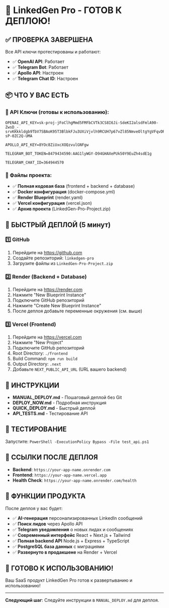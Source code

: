 # 🎉 LinkedGen Pro - ГОТОВ К ДЕПЛОЮ!

## ✅ ПРОВЕРКА ЗАВЕРШЕНА

Все API ключи протестированы и работают:
- ✅ **OpenAI API**: Работает
- ✅ **Telegram Bot**: Работает  
- ✅ **Apollo API**: Настроен
- ✅ **Telegram Chat ID**: Настроен

## 📦 ЧТО У ВАС ЕСТЬ

### 🔑 API Ключи (готовы к использованию):
```
OPENAI_API_KEY=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

APOLLO_API_KEY=8YOc8ZiUxcXOQzvulGNFgw

TELEGRAM_BOT_TOKEN=8479434590:AAG1lyWGY-D94GHAXePUk50Y9EuZh4sdE1g

TELEGRAM_CHAT_ID=364944570
```

### 📁 Файлы проекта:
- ✅ **Полная кодовая база** (frontend + backend + database)
- ✅ **Docker конфигурация** (docker-compose.yml)
- ✅ **Render Blueprint** (render.yaml)
- ✅ **Vercel конфигурация** (vercel.json)
- ✅ **Архив проекта** (LinkedGen-Pro-Project.zip)

## 🚀 БЫСТРЫЙ ДЕПЛОЙ (5 минут)

### 1️⃣ GitHub
1. Перейдите на https://github.com
2. Создайте репозиторий: `linkedgen-pro`
3. Загрузите файлы из `LinkedGen-Pro-Project.zip`

### 2️⃣ Render (Backend + Database)
1. Перейдите на https://render.com
2. Нажмите "New Blueprint Instance"
3. Подключите GitHub репозиторий
4. Нажмите "Create New Blueprint Instance"
5. После деплоя добавьте переменные окружения (см. выше)

### 3️⃣ Vercel (Frontend)
1. Перейдите на https://vercel.com
2. Нажмите "New Project"
3. Подключите GitHub репозиторий
4. Root Directory: `./frontend`
5. Build Command: `npm run build`
6. Output Directory: `.next`
7. Добавьте `NEXT_PUBLIC_API_URL` (URL вашего backend)

## 📖 ИНСТРУКЦИИ

- **MANUAL_DEPLOY.md** - Пошаговый деплой без Git
- **DEPLOY_NOW.md** - Подробная инструкция
- **QUICK_DEPLOY.md** - Быстрый деплой
- **API_TESTS.md** - Тестирование API

## 🧪 ТЕСТИРОВАНИЕ

Запустите: `PowerShell -ExecutionPolicy Bypass -File test_api.ps1`

## 🔗 ССЫЛКИ ПОСЛЕ ДЕПЛОЯ

- **Backend**: `https://your-app-name.onrender.com`
- **Frontend**: `https://your-app-name.vercel.app`
- **Health Check**: `https://your-app-name.onrender.com/health`

## 🎯 ФУНКЦИИ ПРОДУКТА

После деплоя у вас будет:
- ✅ **AI-генерация** персонализированных LinkedIn сообщений
- ✅ **Поиск лидов** через Apollo API
- ✅ **Telegram уведомления** о новых лидах и сообщениях
- ✅ **Современный интерфейс** React + Next.js + Tailwind
- ✅ **Полная backend API** Node.js + Express + TypeScript
- ✅ **PostgreSQL база данных** с миграциями
- ✅ **Развернуто в продакшене** на Render + Vercel

## 🎉 ГОТОВО К ИСПОЛЬЗОВАНИЮ!

Ваш SaaS продукт LinkedGen Pro готов к развертыванию и использованию!

---

**Следующий шаг**: Следуйте инструкции в `MANUAL_DEPLOY.md` для деплоя. 